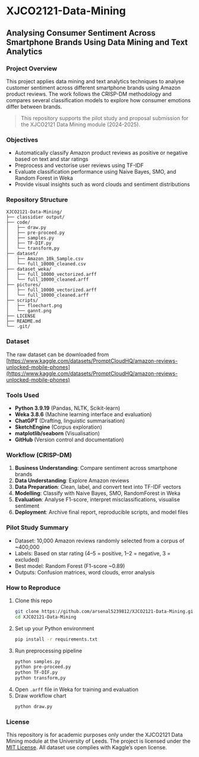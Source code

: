 # XJCO2121-Data-Mining

## Analysing Consumer Sentiment Across Smartphone Brands Using Data Mining and Text Analytics 

### Project Overview
This project applies data mining and text analytics techniques to analyse customer sentiment across different smartphone brands using Amazon product reviews. The work follows the CRISP-DM methodology and compares several classification models to explore how consumer emotions differ between brands.

> This repository supports the pilot study and proposal submission for the XJCO2121 Data Mining module (2024-2025).

### Objectives

- Automatically classify Amazon product reviews as positive or negative based on text and star ratings  
- Preprocess and vectorise user reviews using TF-IDF  
- Evaluate classification performance using Naive Bayes, SMO, and Random Forest in Weka  
- Provide visual insights such as word clouds and sentiment distributions  

### Repository Structure

```
XJCO2121-Data-Mining/
├── classidier output/
├── code/
│   ├── draw.py
│   ├── pre-proceed.py
│   ├── samples.py
│   ├── TF-DIF.py
│   └── transform,py
├── dataset/                     
│   ├── Amazon_10k_Sample.csv
│   └── full_10000_cleaned.csv
├── dataset_weka/
│   ├── full_10000_vectorized.arff          
│   └── full_10000_cleaned.arff
├── pictures/               
│   ├── full_10000_vectorized.arff          
│   └── full_10000_cleaned.arff
├── scripts/                 
│   ├── floechart.png
│   └── gannt.png
├── LICENSE
├── README.md
└── .git/
```

### Dataset
The raw dataset can be downloaded from [https://www.kaggle.com/datasets/PromptCloudHQ/amazon-reviews-unlocked-mobile-phones](https://www.kaggle.com/datasets/PromptCloudHQ/amazon-reviews-unlocked-mobile-phones)

### Tools Used
- **Python 3.9.19** (Pandas, NLTK, Scikit-learn)  
- **Weka 3.8.6** (Machine learning interface and evaluation)  
- **ChatGPT** (Drafting, linguistic summarisation)  
- **SketchEngine** (Corpus exploration)  
- **matplotlib/seaborn** (Visualisation)  
- **GitHub** (Version control and documentation)

### Workflow (CRISP-DM)

1. **Business Understanding**: Compare sentiment across smartphone brands
2. **Data Understanding**: Explore Amazon reviews 
3. **Data Preparation**: Clean, label, and convert text into TF-IDF vectors  
4. **Modelling**: Classify with Naive Bayes, SMO, RandomForest in Weka  
5. **Evaluation**: Analyse F1-score, interpret misclassifications, visualise sentiment  
6. **Deployment**: Archive final report, reproducible scripts, and model files

### Pilot Study Summary

- Dataset: 10,000 Amazon reviews randomly selected from a corpus of ~400,000  
- Labels: Based on star rating (4–5 = positive, 1–2 = negative, 3 = excluded)  
- Best model: Random Forest (F1-score ~0.89)  
- Outputs: Confusion matrices, word clouds, error analysis

### How to Reproduce

1. Clone this repo  
   ```bash
   git clone https://github.com/arsenal5239812/XJCO2121-Data-Mining.git
   cd XJCO2121-Data-Mining
2. Set up your Python environment
   ```bash
   pip install -r requirements.txt
3. Run preprocessing pipeline
   ```bash
   python samples.py
   python pre-proceed.py
   python TF-DIF.py
   python transform,py
4. Open ```.arff``` file in Weka for training and evaluation
5. Draw workflow chart
   ```bash
   python draw.py

### License
This repository is for academic purposes only under the XJCO2121 Data Mining module at the University of Leeds. The project is licensed under the [MIT License](./LICENSE). All dataset use complies with Kaggle’s open license.
